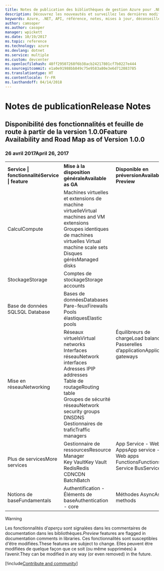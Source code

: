 ```yaml
---
title: Notes de publication des bibliothèques de gestion Azure pour .NET | Microsoft Docs
description: Découvrez les nouveautés et surveillez les dernières modifications dans les bibliothèques de gestion Azure pour .NET.
keywords: Azure, .NET, API, référence, notes, mises à jour, déconseiller
author: camsoper
ms.author: casoper
manager: wpickett
ms.date: 10/19/2017
ms.topic: reference
ms.technology: azure
ms.devlang: dotnet
ms.service: multiple
ms.custom: devcenter
ms.openlocfilehash: 48ff29507268f6b38acb24217801cf7b0227e444
ms.sourcegitcommit: e1a0e91988bb849c75e9583a80e3e6d712083785
ms.translationtype: HT
ms.contentlocale: fr-FR
ms.lasthandoff: 04/14/2018
---
```

# <a name="release-notes"></a><span data-ttu-id="d3785-104">Notes de publication</span><span class="sxs-lookup"><span data-stu-id="d3785-104">Release Notes</span></span> 

## <a name="feature-availability-and-road-map-as-of-version-100"></a><span data-ttu-id="d3785-105">Disponibilité des fonctionnalités et feuille de route à partir de la version 1.0.0</span><span class="sxs-lookup"><span data-stu-id="d3785-105">Feature Availability and Road Map as of Version 1.0.0</span></span> ##
### <a name="april-26-2017"></a><span data-ttu-id="d3785-106">26 avril 2017</span><span class="sxs-lookup"><span data-stu-id="d3785-106">April 26, 2017</span></span>

<table>
  <tr>
    <th align="left"><span data-ttu-id="d3785-107">Service | fonctionnalité</span><span class="sxs-lookup"><span data-stu-id="d3785-107">Service | feature</span></span></th>
    <th align="left"><span data-ttu-id="d3785-108">Mise à la disposition générale</span><span class="sxs-lookup"><span data-stu-id="d3785-108">Available as GA</span></span></th>
    <th align="left"><span data-ttu-id="d3785-109">Disponible en préversion</span><span class="sxs-lookup"><span data-stu-id="d3785-109">Available as Preview</span></span></th>
    <th align="left"><span data-ttu-id="d3785-110">Bientôt disponible</span><span class="sxs-lookup"><span data-stu-id="d3785-110">Coming soon</span></span></th>
  </tr>
  <tr>
    <td><span data-ttu-id="d3785-111">Calcul</span><span class="sxs-lookup"><span data-stu-id="d3785-111">Compute</span></span></td>
    <td><span data-ttu-id="d3785-112">Machines virtuelles et extensions de machine virtuelle</span><span class="sxs-lookup"><span data-stu-id="d3785-112">Virtual machines and VM extensions</span></span><br><span data-ttu-id="d3785-113">Groupes identiques de machines virtuelles </span><span class="sxs-lookup"><span data-stu-id="d3785-113">Virtual machine scale sets</span></span><br><span data-ttu-id="d3785-114">Disques gérés</span><span class="sxs-lookup"><span data-stu-id="d3785-114">Managed disks</span></span></td>
    <td></td>
    <td valign="top"><span data-ttu-id="d3785-115">Services de conteneurs Azure</span><span class="sxs-lookup"><span data-stu-id="d3785-115">Azure container services</span></span><br><span data-ttu-id="d3785-116">Registre de conteneurs Azure</span><span class="sxs-lookup"><span data-stu-id="d3785-116">Azure container registry</span></span></td>
  </tr>
  <tr>
    <td><span data-ttu-id="d3785-117">Stockage</span><span class="sxs-lookup"><span data-stu-id="d3785-117">Storage</span></span></td>
    <td><span data-ttu-id="d3785-118">Comptes de stockage</span><span class="sxs-lookup"><span data-stu-id="d3785-118">Storage accounts</span></span></td>
    <td></td>
    <td><span data-ttu-id="d3785-119">Chiffrement</span><span class="sxs-lookup"><span data-stu-id="d3785-119">Encryption</span></span></td>
  </tr>
  <tr>
    <td><span data-ttu-id="d3785-120">Base de données SQL</span><span class="sxs-lookup"><span data-stu-id="d3785-120">SQL Database</span></span></td>
    <td><span data-ttu-id="d3785-121">Bases de données</span><span class="sxs-lookup"><span data-stu-id="d3785-121">Databases</span></span><br><span data-ttu-id="d3785-122">Pare-feux</span><span class="sxs-lookup"><span data-stu-id="d3785-122">Firewalls</span></span><br><span data-ttu-id="d3785-123">Pools élastiques</span><span class="sxs-lookup"><span data-stu-id="d3785-123">Elastic pools</span></span></td>
    <td></td>
    <td valign="top"></td>
  </tr>
  <tr>
    <td><span data-ttu-id="d3785-124">Mise en réseau</span><span class="sxs-lookup"><span data-stu-id="d3785-124">Networking</span></span></td>
    <td><span data-ttu-id="d3785-125">Réseaux virtuels</span><span class="sxs-lookup"><span data-stu-id="d3785-125">Virtual networks</span></span><br><span data-ttu-id="d3785-126">Interfaces réseau</span><span class="sxs-lookup"><span data-stu-id="d3785-126">Network interfaces</span></span><br><span data-ttu-id="d3785-127">Adresses IP</span><span class="sxs-lookup"><span data-stu-id="d3785-127">IP addresses</span></span><br><span data-ttu-id="d3785-128">Table de routage</span><span class="sxs-lookup"><span data-stu-id="d3785-128">Routing table</span></span><br><span data-ttu-id="d3785-129">Groupes de sécurité réseau</span><span class="sxs-lookup"><span data-stu-id="d3785-129">Network security groups</span></span><br><span data-ttu-id="d3785-130">DNS</span><span class="sxs-lookup"><span data-stu-id="d3785-130">DNS</span></span><br><span data-ttu-id="d3785-131">Gestionnaires de trafic</span><span class="sxs-lookup"><span data-stu-id="d3785-131">Traffic managers</span></span></td>
    <td valign="top"><span data-ttu-id="d3785-132">Équilibreurs de charge</span><span class="sxs-lookup"><span data-stu-id="d3785-132">Load balancers</span></span><br><span data-ttu-id="d3785-133">Passerelles d’application</span><span class="sxs-lookup"><span data-stu-id="d3785-133">Application gateways</span></span></td>
    <td valign="top"></td>
  </tr>
  <tr>
    <td><span data-ttu-id="d3785-134">Plus de services</span><span class="sxs-lookup"><span data-stu-id="d3785-134">More services</span></span></td>
    <td><span data-ttu-id="d3785-135">Gestionnaire de ressources</span><span class="sxs-lookup"><span data-stu-id="d3785-135">Resource Manager</span></span><br><span data-ttu-id="d3785-136">Key Vault</span><span class="sxs-lookup"><span data-stu-id="d3785-136">Key Vault</span></span><br><span data-ttu-id="d3785-137">Redis</span><span class="sxs-lookup"><span data-stu-id="d3785-137">Redis</span></span><br><span data-ttu-id="d3785-138">CDN</span><span class="sxs-lookup"><span data-stu-id="d3785-138">CDN</span></span><br><span data-ttu-id="d3785-139">Batch</span><span class="sxs-lookup"><span data-stu-id="d3785-139">Batch</span></span></td>
    <td valign="top"><span data-ttu-id="d3785-140">App Service - Web Apps</span><span class="sxs-lookup"><span data-stu-id="d3785-140">App service - Web apps</span></span><br><span data-ttu-id="d3785-141">Functions</span><span class="sxs-lookup"><span data-stu-id="d3785-141">Functions</span></span><br><span data-ttu-id="d3785-142">Service Bus</span><span class="sxs-lookup"><span data-stu-id="d3785-142">Service bus</span></span></td>
    <td valign="top"><span data-ttu-id="d3785-143">Surveiller</span><span class="sxs-lookup"><span data-stu-id="d3785-143">Monitor</span></span><br><span data-ttu-id="d3785-144">Graphique RBAC</span><span class="sxs-lookup"><span data-stu-id="d3785-144">Graph RBAC</span></span><br><span data-ttu-id="d3785-145">Azure Cosmos DB</span><span class="sxs-lookup"><span data-stu-id="d3785-145">Azure Cosmos DB</span></span><br><span data-ttu-id="d3785-146">Scheduler</span><span class="sxs-lookup"><span data-stu-id="d3785-146">Scheduler</span></span></td>
  </tr>
  <tr>
    <td><span data-ttu-id="d3785-147">Notions de base</span><span class="sxs-lookup"><span data-stu-id="d3785-147">Fundamentals</span></span></td>
    <td><span data-ttu-id="d3785-148">Authentification - Éléments de base</span><span class="sxs-lookup"><span data-stu-id="d3785-148">Authentication - core</span></span></td>
    <td><span data-ttu-id="d3785-149">Méthodes Async</span><span class="sxs-lookup"><span data-stu-id="d3785-149">Async methods</span></span></td>
    <td valign="top"></td>
  </tr>
</table>

> [!WARNING] 
> <span data-ttu-id="d3785-150">Les fonctionnalités d’*aperçu* sont signalées dans les commentaires de documentation dans les bibliothèques.</span><span class="sxs-lookup"><span data-stu-id="d3785-150">*Preview* features are flagged in documentation comments in libraries.</span></span> <span data-ttu-id="d3785-151">Ces fonctionnalités sont susceptibles d'être modifiées.</span><span class="sxs-lookup"><span data-stu-id="d3785-151">These features are subject to change.</span></span> <span data-ttu-id="d3785-152">Elles peuvent être modifiées de quelque façon que ce soit (ou même supprimées) à l’avenir.</span><span class="sxs-lookup"><span data-stu-id="d3785-152">They can be modified in any way (or even removed) in the future.</span></span>

[!include[Contribute and community](includes/contribute.md)]
